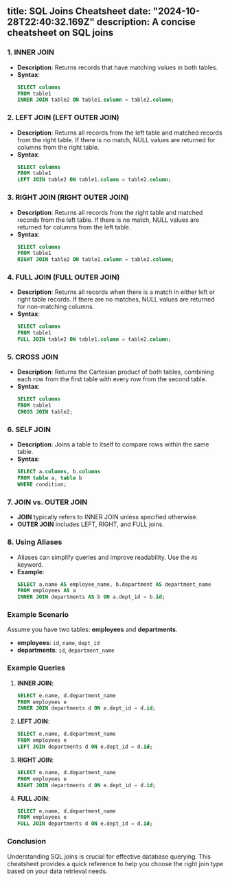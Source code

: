 title: SQL Joins Cheatsheet
date: "2024-10-28T22:40:32.169Z"
description: A concise cheatsheet on SQL joins
---

### 1. **INNER JOIN**
- **Description**: Returns records that have matching values in both tables.
- **Syntax**:
  ```sql
  SELECT columns
  FROM table1
  INNER JOIN table2 ON table1.column = table2.column;
  ```

### 2. **LEFT JOIN (LEFT OUTER JOIN)**
- **Description**: Returns all records from the left table and matched records from the right table. If there is no match, NULL values are returned for columns from the right table.
- **Syntax**:
  ```sql
  SELECT columns
  FROM table1
  LEFT JOIN table2 ON table1.column = table2.column;
  ```

### 3. **RIGHT JOIN (RIGHT OUTER JOIN)**
- **Description**: Returns all records from the right table and matched records from the left table. If there is no match, NULL values are returned for columns from the left table.
- **Syntax**:
  ```sql
  SELECT columns
  FROM table1
  RIGHT JOIN table2 ON table1.column = table2.column;
  ```

### 4. **FULL JOIN (FULL OUTER JOIN)**
- **Description**: Returns all records when there is a match in either left or right table records. If there are no matches, NULL values are returned for non-matching columns.
- **Syntax**:
  ```sql
  SELECT columns
  FROM table1
  FULL JOIN table2 ON table1.column = table2.column;
  ```

### 5. **CROSS JOIN**
- **Description**: Returns the Cartesian product of both tables, combining each row from the first table with every row from the second table.
- **Syntax**:
  ```sql
  SELECT columns
  FROM table1
  CROSS JOIN table2;
  ```

### 6. **SELF JOIN**
- **Description**: Joins a table to itself to compare rows within the same table.
- **Syntax**:
  ```sql
  SELECT a.columns, b.columns
  FROM table a, table b
  WHERE condition;
  ```

### 7. **JOIN vs. OUTER JOIN**
- **JOIN** typically refers to INNER JOIN unless specified otherwise.
- **OUTER JOIN** includes LEFT, RIGHT, and FULL joins.

### 8. **Using Aliases**
- Aliases can simplify queries and improve readability. Use the `AS` keyword.
- **Example**:
  ```sql
  SELECT a.name AS employee_name, b.department AS department_name
  FROM employees AS a
  INNER JOIN departments AS b ON a.dept_id = b.id;
  ```

### Example Scenario
Assume you have two tables: **employees** and **departments**.

- **employees**: `id`, `name`, `dept_id`
- **departments**: `id`, `department_name`

### Example Queries
1. **INNER JOIN**:
   ```sql
   SELECT e.name, d.department_name
   FROM employees e
   INNER JOIN departments d ON e.dept_id = d.id;
   ```

2. **LEFT JOIN**:
   ```sql
   SELECT e.name, d.department_name
   FROM employees e
   LEFT JOIN departments d ON e.dept_id = d.id;
   ```

3. **RIGHT JOIN**:
   ```sql
   SELECT e.name, d.department_name
   FROM employees e
   RIGHT JOIN departments d ON e.dept_id = d.id;
   ```

4. **FULL JOIN**:
   ```sql
   SELECT e.name, d.department_name
   FROM employees e
   FULL JOIN departments d ON e.dept_id = d.id;
   ```

### Conclusion
Understanding SQL joins is crucial for effective database querying. This cheatsheet provides a quick reference to help you choose the right join type based on your data retrieval needs.